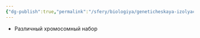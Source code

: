 ```yaml
---
{"dg-publish":true,"permalink":"/sfery/biologiya/geneticheskaya-izolyacziya/","tags":["Эволюция"]}
---
```


- Различный хромосомный набор 
